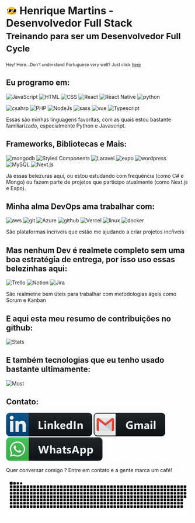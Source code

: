 <h1>
  <img src="./public/github/hey.gif" width="30" style="margin-bottom: -5px"/>
  <span>Henrique Martins - Desenvolvedor Full Stack</br><small>
      Treinando para ser um Desenvolvedor Full Cycle
  </small></span></br>

</h1>
<small>Hey! Here...Don't understand Portuguese very well? Just click <a href="https://github.com/ohenrydevopr/ohenrydevopr/README.md">here</a></small></br>

<h2>Eu programo em:</h2>
<div>

![JavaScript](https://img.shields.io/badge/-JavaScript-FFFFFF?style=flat-sqaure&logo=javascript)
![HTML](https://img.shields.io/badge/-HTML-FFFFFF?style=flat-sqaure&logo=html5)
![CSS](https://img.shields.io/badge/-CSS-FFFFFF?style=flat-sqaure&logo=css3&logoColor=026EB4)
![React](https://img.shields.io/badge/-React-FFFFFF?style=flat-sqaure&logo=react)
![React Native](https://img.shields.io/badge/-React%20Native-FFFFFF?style=flat-sqaure&logo=react)
![python](https://img.shields.io/badge/-Python-FFFFFF?style=flat-sqaure&logo=python)

![csahrp](https://img.shields.io/badge/-C%23-FFFFFF?style=flat-sqaure&logo=csharp&logoColor=642076)
![PHP](https://img.shields.io/badge/-PHP-FFFFFF?style=flat-sqaure&logo=php)
![NodeJs](https://img.shields.io/badge/-Node.js-FFFFFF?style=flat-sqaure&logo=node.js)
![sass](https://img.shields.io/badge/-Sass-FFFFFF?style=flat-sqaure&logo=sass)
![vue](https://img.shields.io/badge/-Vue.js-FFFFFF?style=flat-sqaure&logo=vue.js)
![Typescript](https://img.shields.io/badge/-TypeScript-FFFFFF?style=flat-sqaure&logo=typescript)

<p>
Essas são minhas linguagens favoritas, com as quais estou bastante familiarizado, especialmente Python e Javascript.
</p>

</div>

<h2>Frameworks, Bibliotecas e Mais:</h2>
<div>

![mongodb](https://img.shields.io/badge/-Mongo-FFFFFF?style=flat-sqaure&logo=mongodb)
![Styled Components](https://img.shields.io/badge/-Styled%20Components-FFFFFF?style=flat-sqaure&logo=Styled-Components)
![Laravel](https://img.shields.io/badge/-Laravel-FFFFFF?style=flat-sqaure&logo=laravel)
![expo](https://img.shields.io/badge/-Expo-FFFFFF?style=flat-sqaure&logo=expo&logoColor=010101)
![wordpress](https://img.shields.io/badge/-Wordpress-FFFFFF?style=flat-sqaure&logo=wordpress&logoColor=207196)
![MySQL](https://img.shields.io/badge/-MySQL-FFFFFF?style=flat-sqaure&logo=mysql)
![Next.js](https://img.shields.io/badge/-Next.js-FFFFFF?style=flat-sqaure&logo=next.js&logoColor=010101)

<p>
Já essas belezuras aqui, ou estou estudando com frequência (como C# e Mongo) ou fazem parte de projetos que participo atualmente (como Next.js e Expo).
</p>

</div>

<h2>Minha alma DevOps ama trabalhar com:</h2>
<div>

![aws](https://img.shields.io/badge/-AWS%20Lambda-FFFFFF?style=flat-sqaure&logo=awslambda)
![git](https://img.shields.io/badge/-Git-FFFFFF?style=flat-sqaure&logo=git)
![Azure](https://img.shields.io/badge/-Azure%20Devops-FFFFFF?style=flat-sqaure&logo=azuredevops&logoColor=0074CD)
![github](https://img.shields.io/badge/-Github%20Actions-FFFFFF?style=flat-sqaure&logo=githubactions)
![Vercel](https://img.shields.io/badge/-Vercel-FFFFFF?style=flat-sqaure&logo=vercel&logoColor=010101)
![linux](https://img.shields.io/badge/-Linux-FFFFFF?style=flat-sqaure&logo=archlinux)
![docker](https://img.shields.io/badge/-Docker-FFFFFF?style=flat-sqaure&logo=Docker)

<p>São plataformas incríveis que estão me ajudando a criar projetos incŕiveis</p>

</div>

<h2>Mas nenhum Dev é realmete completo sem uma boa estratégia de entrega, por isso uso essas belezinhas aqui:</h2>
<div>

![Trello](https://img.shields.io/badge/-Trello-FFFFFF?style=flat-sqaure&logo=trello&logoColor=0074CD)
![Notion](https://img.shields.io/badge/-Notion-FFFFFF?style=flat-sqaure&logo=notion&logoColor=010101)
![Jira](https://img.shields.io/badge/-Jira-FFFFFF?style=flat-sqaure&logo=jira&logoColor=0074CD)

<p>São realmetne bem úteis para trabalhar com metodologias ágeis como Scrum e Kanban</p>
</div>
<h2>E aqui esta meu resumo de contribuições no github:</h2>

![Stats](https://github-readme-stats.vercel.app/api?username=ohenrydevopr&theme=blue-green&show_icons=true&include_all_commits=true&count_private=true&locale=pt-br)

<h2>E também tecnologias que eu tenho usado bastante ultimamente:</h2>

![Most](https://github-readme-stats.vercel.app/api/top-langs/?username=ohenrydevopr&theme=blue-green&layout=compact&langs_count=7&locale=pt-br)

<h2>Contato:</h2>
<div>
    <a href="https://linkedin.com/in/ohenrydevopr"><img src="https://github.com/MikeCodesDotNET/ColoredBadges/raw/master/svg/social/linkedin.svg"
         alt="example badge"></a>
    <a href="mailto:ohenrydevopr@gmail.com"><img src="https://github.com/MikeCodesDotNET/ColoredBadges/raw/master/svg/social/gmail.svg"
         alt="example badge"></a>
    <a href="https://wa.me/5541999493522?text=Oi Henry! Eu achei você no Github!"><img src="https://github.com/MikeCodesDotNET/ColoredBadges/raw/master/svg/social/whatsapp.svg"
         alt="example badge"></a>
    <p>Quer conversar comigo ? Entre em contato e a gente marca um café!</p>
</div>

<div align="center"><img src="https://github.com/ohenrydevopr/ohenrydevopr/blob/snake/snake.svg"/></div>
